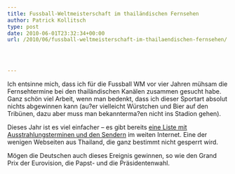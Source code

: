 ```yaml
---
title: Fussball-Weltmeisterschaft im thailändischen Fernsehen
author: Patrick Kollitsch
type: post
date: 2010-06-01T23:32:34+00:00
url: /2010/06/fussball-weltmeisterschaft-im-thailaendischen-fernsehen/




---
```

Ich entsinne mich, dass ich für die Fussball WM vor vier Jahren mühsam die Fernsehtermine bei den thailändischen Kanälen zusammen gesucht habe. Ganz schön viel Arbeit, wenn man bedenkt, dass ich dieser Sportart absolut nichts abgewinnen kann (au?er vielleicht Würstchen und Bier auf den Tribünen, dazu aber muss man bekannterma?en nicht ins Stadion gehen). 

Dieses Jahr ist es viel einfacher &#8211; es gibt bereits [eine Liste mit Ausstrahlungsterminen und den Sendern][1] im weiten Internet. Eine der wenigen Webseiten aus Thailand, die ganz bestimmt nicht gesperrt wird.

Mögen die Deutschen auch dieses Ereignis gewinnen, so wie den Grand Prix der Eurovision, die Papst- und die Präsidentenwahl.

 [1]: http://www.rs.co.th/FIFA2010/fifa_program.html